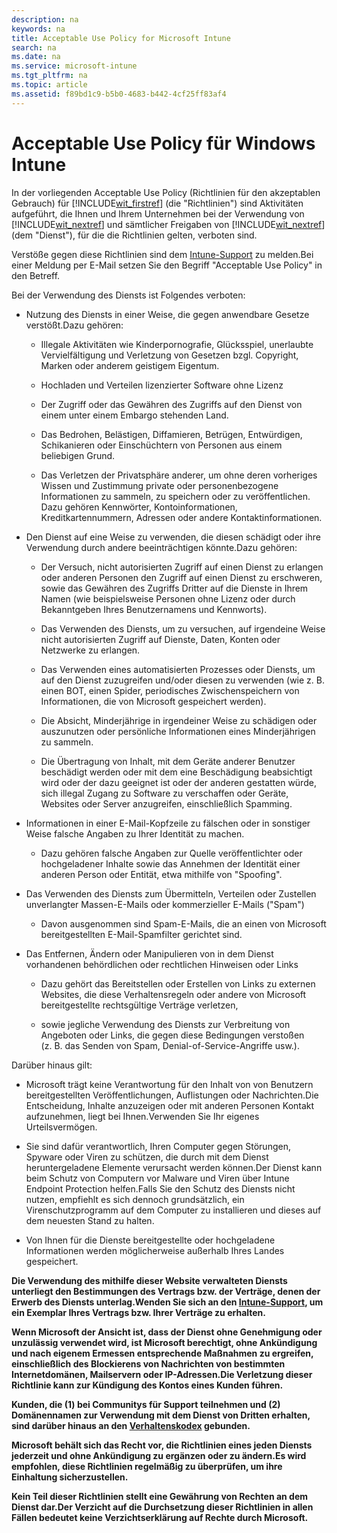 ```yaml
---
description: na
keywords: na
title: Acceptable Use Policy for Microsoft Intune
search: na
ms.date: na
ms.service: microsoft-intune
ms.tgt_pltfrm: na
ms.topic: article
ms.assetid: f89bd1c9-b5b0-4683-b442-4cf25ff83af4
---
```

# Acceptable Use Policy f&#252;r Windows Intune
In der vorliegenden Acceptable Use Policy (Richtlinien für den akzeptablen Gebrauch) für [!INCLUDE[wit_firstref](../Token/wit_firstref_md.md)] (die "Richtlinien") sind Aktivitäten aufgeführt, die Ihnen und Ihrem Unternehmen bei der Verwendung von [!INCLUDE[wit_nextref](../Token/wit_nextref_md.md)] und sämtlicher Freigaben von [!INCLUDE[wit_nextref](../Token/wit_nextref_md.md)] (dem "Dienst"), für die die Richtlinien gelten, verboten sind.

Verstöße gegen diese Richtlinien sind dem [Intune-Support](http://go.microsoft.com/fwlink/?LinkID=242283) zu melden.Bei einer Meldung per E-Mail setzen Sie den Begriff "Acceptable Use Policy" in den Betreff.

Bei der Verwendung des Diensts ist Folgendes verboten:

-   Nutzung des Diensts in einer Weise, die gegen anwendbare Gesetze verstößt.Dazu gehören:

    -   Illegale Aktivitäten wie Kinderpornografie, Glücksspiel, unerlaubte Vervielfältigung und Verletzung von Gesetzen bzgl. Copyright, Marken oder anderem geistigem Eigentum.

    -   Hochladen und Verteilen lizenzierter Software ohne Lizenz

    -   Der Zugriff oder das Gewähren des Zugriffs auf den Dienst von einem unter einem Embargo stehenden Land.

    -   Das Bedrohen, Belästigen, Diffamieren, Betrügen, Entwürdigen, Schikanieren oder Einschüchtern von Personen aus einem beliebigen Grund.

    -   Das Verletzen der Privatsphäre anderer, um ohne deren vorheriges Wissen und Zustimmung private oder personenbezogene Informationen zu sammeln, zu speichern oder zu veröffentlichen. Dazu gehören Kennwörter, Kontoinformationen, Kreditkartennummern, Adressen oder andere Kontaktinformationen.

-   Den Dienst auf eine Weise zu verwenden, die diesen schädigt oder ihre Verwendung durch andere beeinträchtigen könnte.Dazu gehören:

    -   Der Versuch, nicht autorisierten Zugriff auf einen Dienst zu erlangen oder anderen Personen den Zugriff auf einen Dienst zu erschweren, sowie das Gewähren des Zugriffs Dritter auf die Dienste in Ihrem Namen (wie beispielsweise Personen ohne Lizenz oder durch Bekanntgeben Ihres Benutzernamens und Kennworts).

    -   Das Verwenden des Diensts, um zu versuchen, auf irgendeine Weise nicht autorisierten Zugriff auf Dienste, Daten, Konten oder Netzwerke zu erlangen.

    -   Das Verwenden eines automatisierten Prozesses oder Diensts, um auf den Dienst zuzugreifen und/oder diesen zu verwenden (wie z. B. einen BOT, einen Spider, periodisches Zwischenspeichern von Informationen, die von Microsoft gespeichert werden).

    -   Die Absicht, Minderjährige in irgendeiner Weise zu schädigen oder auszunutzen oder persönliche Informationen eines Minderjährigen zu sammeln.

    -   Die Übertragung von Inhalt, mit dem Geräte anderer Benutzer beschädigt werden oder mit dem eine Beschädigung beabsichtigt wird oder der dazu geeignet ist oder der anderen gestatten würde, sich illegal Zugang zu Software zu verschaffen oder Geräte, Websites oder Server anzugreifen, einschließlich Spamming.

-   Informationen in einer E-Mail-Kopfzeile zu fälschen oder in sonstiger Weise falsche Angaben zu Ihrer Identität zu machen.

    -   Dazu gehören falsche Angaben zur Quelle veröffentlichter oder hochgeladener Inhalte sowie das Annehmen der Identität einer anderen Person oder Entität, etwa mithilfe von "Spoofing".

-   Das Verwenden des Diensts zum Übermitteln, Verteilen oder Zustellen unverlangter Massen-E-Mails oder kommerzieller E-Mails ("Spam")

    -   Davon ausgenommen sind Spam-E-Mails, die an einen von Microsoft bereitgestellten E-Mail-Spamfilter gerichtet sind.

-   Das Entfernen, Ändern oder Manipulieren von in dem Dienst vorhandenen behördlichen oder rechtlichen Hinweisen oder Links

    -   Dazu gehört das Bereitstellen oder Erstellen von Links zu externen Websites, die diese Verhaltensregeln oder andere von Microsoft bereitgestellte rechtsgültige Verträge verletzen,

    -   sowie jegliche Verwendung des Diensts zur Verbreitung von Angeboten oder Links, die gegen diese Bedingungen verstoßen (z. B. das Senden von Spam, Denial-of-Service-Angriffe usw.).

Darüber hinaus gilt:

-   Microsoft trägt keine Verantwortung für den Inhalt von von Benutzern bereitgestellten Veröffentlichungen, Auflistungen oder Nachrichten.Die Entscheidung, Inhalte anzuzeigen oder mit anderen Personen Kontakt aufzunehmen, liegt bei Ihnen.Verwenden Sie Ihr eigenes Urteilsvermögen.

-   Sie sind dafür verantwortlich, Ihren Computer gegen Störungen, Spyware oder Viren zu schützen, die durch mit dem Dienst heruntergeladene Elemente verursacht werden können.Der Dienst kann beim Schutz von Computern vor Malware und Viren über Intune Endpoint Protection helfen.Falls Sie den Schutz des Diensts nicht nutzen, empfiehlt es sich dennoch grundsätzlich, ein Virenschutzprogramm auf dem Computer zu installieren und dieses auf dem neuesten Stand zu halten.

-   Von Ihnen für die Dienste bereitgestellte oder hochgeladene Informationen werden möglicherweise außerhalb Ihres Landes gespeichert.

**Die Verwendung des mithilfe dieser Website verwalteten Diensts unterliegt den Bestimmungen des Vertrags bzw. der Verträge, denen der Erwerb des Diensts unterlag.Wenden Sie sich an den [Intune-Support](http://go.microsoft.com/fwlink/?LinkID=242283), um ein Exemplar Ihres Vertrags bzw. Ihrer Verträge zu erhalten.**

**Wenn Microsoft der Ansicht ist, dass der Dienst ohne Genehmigung oder unzulässig verwendet wird, ist Microsoft berechtigt, ohne Ankündigung und nach eigenem Ermessen entsprechende Maßnahmen zu ergreifen, einschließlich des Blockierens von Nachrichten von bestimmten Internetdomänen, Mailservern oder IP-Adressen.Die Verletzung dieser Richtlinie kann zur Kündigung des Kontos eines Kunden führen.**

**Kunden, die (1) bei Communitys für Support teilnehmen und (2) Domänennamen zur Verwendung mit dem Dienst von Dritten erhalten, sind darüber hinaus an den [Verhaltenskodex](http://go.microsoft.com/fwlink/?LinkId=203310) gebunden.**

**Microsoft behält sich das Recht vor, die Richtlinien eines jeden Diensts jederzeit und ohne Ankündigung zu ergänzen oder zu ändern.Es wird empfohlen, diese Richtlinien regelmäßig zu überprüfen, um ihre Einhaltung sicherzustellen.**

**Kein Teil dieser Richtlinien stellt eine Gewährung von Rechten an dem Dienst dar.Der Verzicht auf die Durchsetzung dieser Richtlinien in allen Fällen bedeutet keine Verzichtserklärung auf Rechte durch Microsoft.**

